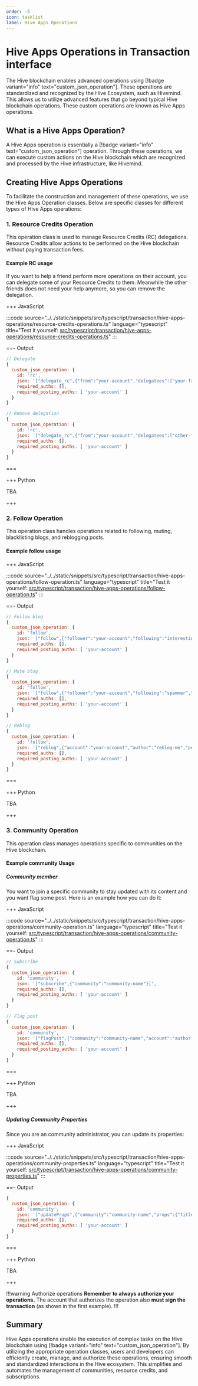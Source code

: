 ```yaml
---
order: -5
icon: tasklist
label: Hive Apps Operations
---
```


# Hive Apps Operations in Transaction interface

The Hive blockchain enables advanced operations using [!badge variant="info" text="custom_json_operation"]. These operations are standardized and recognized by the Hive Ecosystem, such as Hivemind. This allows us to utilize advanced features that go beyond typical Hive blockchain operations. These custom operations are known as Hive Apps operations.

## What is a Hive Apps Operation?

A Hive Apps operation is essentially a [!badge variant="info" text="custom_json_operation"] operation. Through these operations, we can execute custom actions on the Hive blockchain which are recognized and processed by the Hive infrastructure, like Hivemind.

## Creating Hive Apps Operations

To facilitate the construction and management of these operations, we use the Hive Apps Operation classes. Below are specific classes for different types of Hive Apps operations:

### 1. Resource Credits Operation

This operation class is used to manage Resource Credits (RC) delegations. Resource Credits allow actions to be performed on the Hive blockchain without paying transaction fees.

#### Example RC usage

If you want to help a friend perform more operations on their account, you can delegate some of your Resource Credits to them.
Meanwhile the other friends does not need your help anymore, so you can remove the delegation.

+++ JavaScript

:::code source="../../static/snippets/src/typescript/transaction/hive-apps-operations/resource-credits-operations.ts" language="typescript" title="Test it yourself: [src/typescript/transaction/hive-apps-operations/resource-credits-operations.ts](https://stackblitz.com/github/openhive-network/wax-doc-snippets?file=src%2Ftypescript%2Ftransaction%2Fhive-apps-operations%2Fresource-credits-operations.ts&startScript=test-transaction-hive-apps-resource-credits)" :::

==- Output

```javascript
// Delegate
{
  custom_json_operation: {
    id: 'rc',
    json: '["delegate_rc",{"from":"your-account","delegatees":["your-friend-account"],"max_rc":"1000","extensions":[]}]',
    required_auths: [],
    required_posting_auths: [ 'your-account' ]
  }
}

// Remove delegation
{
  custom_json_operation: {
    id: 'rc',
    json: '["delegate_rc",{"from":"your-account","delegatees":["other-friend-account"],"max_rc":"0","extensions":[]}]',
    required_auths: [],
    required_posting_auths: [ 'your-account' ]
  }
}
```

===

+++ Python

TBA

+++

### 2. Follow Operation

This operation class handles operations related to following, muting, blacklisting blogs, and reblogging posts.

#### Example follow usage

+++ JavaScript

:::code source="../../static/snippets/src/typescript/transaction/hive-apps-operations/follow-operation.ts" language="typescript" title="Test it yourself: [src/typescript/transaction/hive-apps-operations/follow-operation.ts](https://stackblitz.com/github/openhive-network/wax-doc-snippets?file=src%2Ftypescript%2Ftransaction%2Fhive-apps-operations%2Ffollow-operation.ts&startScript=test-transaction-hive-apps-follow-operation)" :::

==- Output

```javascript
// Follow blog
{
  custom_json_operation: {
    id: 'follow',
    json: '["follow",{"follower":"your-account","following":"interesting-blog","what":["blog"]}]',
    required_auths: [],
    required_posting_auths: [ 'your-account' ]
  }
}

// Mute blog
{
  custom_json_operation: {
    id: 'follow',
    json: '["follow",{"follower":"your-account","following":"spammer","what":["ignore"]}]',
    required_auths: [],
    required_posting_auths: [ 'your-account' ]
  }
}

// Reblog
{
  custom_json_operation: {
    id: 'follow',
    json: '["reblog",{"account":"your-account","author":"reblog-me","permlink":"post-permlink"}]',
    required_auths: [],
    required_posting_auths: [ 'your-account' ]
  }
}
```

===

+++ Python

TBA

+++

### 3. Community Operation

This operation class manages operations specific to communities on the Hive blockchain.

#### Example community Usage

##### Community member

You want to join a specific community to stay updated with its content and you want flag some post. Here is an example how you can do it:

+++ JavaScript

:::code source="../../static/snippets/src/typescript/transaction/hive-apps-operations/community-operation.ts" language="typescript" title="Test it yourself: [src/typescript/transaction/hive-apps-operations/community-operation.ts](https://stackblitz.com/github/openhive-network/wax-doc-snippets?file=src%2Ftypescript%2Ftransaction%2Fhive-apps-operations%2Fcommunity-operation.ts&startScript=test-transaction-hive-apps-community-operation)" :::

==- Output

```javascript
// Subscribe
{
  custom_json_operation: {
    id: 'community',
    json: '["subscribe",{"community":"community-name"}]',
    required_auths: [],
    required_posting_auths: [ 'your-account' ]
  }
}

// Flag post
{
  custom_json_operation: {
    id: 'community',
    json: '["flagPost",{"community":"community-name","account":"author-account","permlink":"post-permlink","notes":"violation notes"}]',
    required_auths: [],
    required_posting_auths: [ 'your-account' ]
  }
}
```

===

+++ Python

TBA

+++

##### Updating Community Properties

Since you are an community administrator, you can update its properties:

+++ JavaScript

:::code source="../../static/snippets/src/typescript/transaction/hive-apps-operations/community-properties.ts" language="typescript" title="Test it yourself: [src/typescript/transaction/hive-apps-operations/community-properties.ts](https://stackblitz.com/github/openhive-network/wax-doc-snippets?file=src%2Ftypescript%2Ftransaction%2Fhive-apps-operations%2Fcommunity-properties.ts&startScript=test-transaction-hive-apps-community-properties)" :::

==- Output

```javascript
{
  custom_json_operation: {
    id: 'community',
    json: '["updateProps",{"community":"community-name","props":{"title":"New Community Title","about":"Community Description","description":"Detailed community description","flag_text":"Post flagging rules","is_nsfw":false,"lang":"en"}}]',
    required_auths: [],
    required_posting_auths: [ 'your-account' ]
  }
}
```

===

+++ Python

TBA

+++

!!!warning Authorize operations
**Remember to always authorize your operations.** The account that authorizes the operation also **must sign the transaction** (as shown in the first example).
!!!

## Summary

Hive Apps operations enable the execution of complex tasks on the Hive blockchain using [!badge variant="info" text="custom_json_operation"]. By utilizing the appropriate operation classes, users and developers can efficiently create, manage, and authorize these operations, ensuring smooth and standardized interactions in the Hive ecosystem. This simplifies and automates the management of communities, resource credits, and subscriptions.
